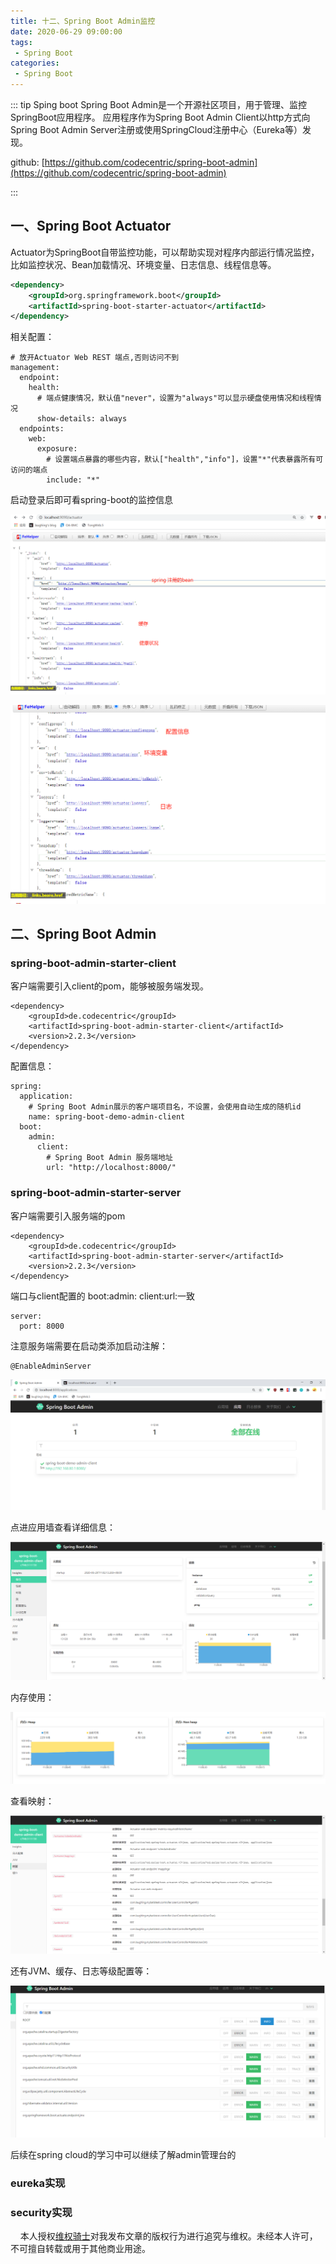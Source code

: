 ```yaml
---
title: 十二、Spring Boot Admin监控
date: 2020-06-29 09:00:00
tags:
 - Spring Boot
categories:
 - Spring Boot
---
```


::: tip Sping boot
Spring Boot Admin是一个开源社区项目，用于管理、监控SpringBoot应用程序。 应用程序作为Spring Boot Admin Client以http方式向Spring Boot Admin Server注册或使用SpringCloud注册中心（Eureka等）发现。

github: [https://github.com/codecentric/spring-boot-admin](https://github.com/codecentric/spring-boot-admin)

:::

## 一、Spring Boot Actuator

Actuator为SpringBoot自带监控功能，可以帮助实现对程序内部运行情况监控，比如监控状况、Bean加载情况、环境变量、日志信息、线程信息等。

```xml
<dependency>
    <groupId>org.springframework.boot</groupId>
    <artifactId>spring-boot-starter-actuator</artifactId>
</dependency>
```

相关配置：

```
# 放开Actuator Web REST 端点,否则访问不到
management:
  endpoint:
    health:
      # 端点健康情况，默认值"never"，设置为"always"可以显示硬盘使用情况和线程情况
      show-details: always
  endpoints:
    web:
      exposure:
        # 设置端点暴露的哪些内容，默认["health","info"]，设置"*"代表暴露所有可访问的端点
        include: "*"
```

启动登录后即可看spring-boot的监控信息

![image-20200629093921198](./image-20200629093921198.png)

![image-20200629094007672](./image-20200629094007672.png)

## 二、Spring Boot Admin

### spring-boot-admin-starter-client

客户端需要引入client的pom，能够被服务端发现。

```
<dependency>
    <groupId>de.codecentric</groupId>
    <artifactId>spring-boot-admin-starter-client</artifactId>
    <version>2.2.3</version>
</dependency>
```

配置信息：

```
spring:
  application:
    # Spring Boot Admin展示的客户端项目名，不设置，会使用自动生成的随机id
    name: spring-boot-demo-admin-client
  boot:
    admin:
      client:
        # Spring Boot Admin 服务端地址
        url: "http://localhost:8000/"
```

###  spring-boot-admin-starter-server

客户端需要引入服务端的pom

```
<dependency>
    <groupId>de.codecentric</groupId>
    <artifactId>spring-boot-admin-starter-server</artifactId>
    <version>2.2.3</version>
</dependency>
```

端口与client配置的  boot:admin: client:url:一致

```
server:
  port: 8000
```

注意服务端需要在启动类添加启动注解：

```
@EnableAdminServer
```

![image-20200629110744679](./image-20200629110744679.png)



点进应用墙查看详细信息：

![image-20200629110914372](./image-20200629110914372.png)

内存使用：

![image-20200629110952423](./image-20200629110952423.png)

查看映射：

![image-20200629111408967](./image-20200629111408967.png)



还有JVM、缓存、日志等级配置等：

![image-20200629111522764](./image-20200629111522764.png)

后续在spring cloud的学习中可以继续了解admin管理台的

### eureka实现

### security实现



&nbsp;&nbsp;&nbsp; 本人授权[维权骑士](http://rightknights.com)对我发布文章的版权行为进行追究与维权。未经本人许可，不可擅自转载或用于其他商业用途。


